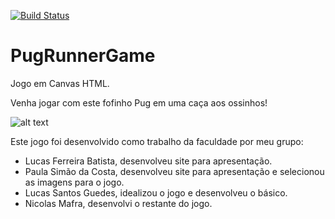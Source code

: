[![Build Status](https://travis-ci.com/nickmafra/pug-runner-game.svg?branch=master)](https://travis-ci.com/nickmafra/pug-runner-game)
# PugRunnerGame
Jogo em Canvas HTML.

Venha jogar com este fofinho Pug em uma caça aos ossinhos!

![alt text](https://github.com/nickmafra/pug-runner-game/blob/master/img/screenshot-ingame.png?raw=true)

Este jogo foi desenvolvido como trabalho da faculdade por meu grupo:
- Lucas Ferreira Batista, desenvolveu site para apresentação.
- Paula Simão da Costa, desenvolveu site para apresentação e selecionou as imagens para o jogo.
- Lucas Santos Guedes, idealizou o jogo e desenvolveu o básico.
- Nicolas Mafra, desenvolvi o restante do jogo.
